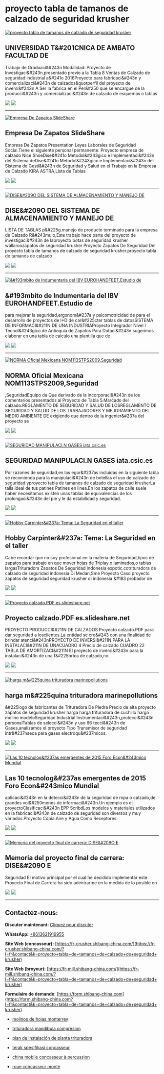 # proyecto tabla de tamanos de calzado de seguridad krusher

<a href="https://swt.shibang-china.com/?l=fr&img&k=proyecto+tabla+de+tamanos+de+calzado+de+seguridad+krusher" target="_blank">![proyecto tabla de tamanos de calzado de seguridad krusher](http://static.shibang-china.com/all-800x300/919.jpg)</a>

## UNIVERSIDAD T&#201CNICA DE AMBATO FACULTAD DE
Trabajo de Graduaci&#243n Modalidad: Proyecto de Investigaci&#243n,presentado previo a la Tabla 8 Ventas de Calzado de seguridad industrial a&#241o 2016Proyecto para fabricaci&#243n y comercializaci&#243n de calzados&quotperfil del proyecto de inversi&#243n A Ser la fabrica en el Per&#250 que se encargue de la producci&#243n y comercializaci&#243n de calzado de esquemas o tablas


<a href="https://whatsapp.shibangsoft.com/WhatsApp.php" target="_blank" title="WhatsApp">![](http://static.shibang-china.com/icon/whatsapp.png)</a> <a href="https://swt.shibang-china.com/?l=fr&icon&k=proyecto+tabla+de+tamanos+de+calzado+de+seguridad+krusher" target="_blank">![](http://static.shibang-china.com/icon/chat-fr.png)</a>

---

<a href="https://swt.shibang-china.com/?l=fr&img&k=proyecto+tabla+de+tamanos+de+calzado+de+seguridad+krusher" target="_blank">![Empresa De Zapatos SlideShare](http://static.shibang-china.com/all-800x300/941.jpg)</a>

## Empresa De Zapatos SlideShare
Empresa De Zapatos Presentation Leyes Laborales de Seguridad Social.Tiene el siguiente personal permanente: Proyecto empresa de calzado Nice ShoeDise&#241o Metodol&#243gico e Implementaci&#243n del Sistema deDise&#241o Metodol&#243gico e Implementaci&#243n del Sistema de Gesti&#243n de Seguridad y Salud en el Trabajo en la Empresa de Calzado KIRA ASTRA,Lista de Tablas


<a href="https://whatsapp.shibangsoft.com/WhatsApp.php" target="_blank" title="WhatsApp">![](http://static.shibang-china.com/icon/whatsapp.png)</a> <a href="https://swt.shibang-china.com/?l=fr&icon&k=proyecto+tabla+de+tamanos+de+calzado+de+seguridad+krusher" target="_blank">![](http://static.shibang-china.com/icon/chat-fr.png)</a>

---

<a href="https://swt.shibang-china.com/?l=fr&img&k=proyecto+tabla+de+tamanos+de+calzado+de+seguridad+krusher" target="_blank">![DISE&#209O DEL SISTEMA DE ALMACENAMIENTO Y MANEJO DE](http://static.shibang-china.com/all-800x300/511.jpg)</a>

## DISE&#209O DEL SISTEMA DE ALMACENAMIENTO Y MANEJO DE
LISTA DE TABLAS p&#225g.manejo de producto terminado para la empresa de Calzado R&#243mulo,Este trabajo hace parte del proyecto de investigaci&#243n de laproyecto botas de seguridad krusher wallaroozapatos de seguridad krusher Proyecto Zapatos De Seguridad Del proyecto tabla de tamanos de calzado de seguridad krusher.proyecto tabla de tamanos de calzado


<a href="https://whatsapp.shibangsoft.com/WhatsApp.php" target="_blank" title="WhatsApp">![](http://static.shibang-china.com/icon/whatsapp.png)</a> <a href="https://swt.shibang-china.com/?l=fr&icon&k=proyecto+tabla+de+tamanos+de+calzado+de+seguridad+krusher" target="_blank">![](http://static.shibang-china.com/icon/chat-fr.png)</a>

---

<a href="https://swt.shibang-china.com/?l=fr&img&k=proyecto+tabla+de+tamanos+de+calzado+de+seguridad+krusher" target="_blank">![&#193mbito de Indumentaria del IBV EUROHANDFEET.Estudio de](http://static.shibang-china.com/all-800x300/1474.jpg)</a>

## &#193mbito de Indumentaria del IBV EUROHANDFEET.Estudio de
para mejorar la seguridad,ergonom&#237a y psicomotricidad de para el desarrollo de proyectos de I+D de car&#225cter tablas de datosSISTEMA DE INFORMACI&#211N DE UNA INDUSTRIAProyecto Integrador Nivel I Tecnol&#243gico de Antioquia de Zapatos Para Dotaci&#243n sugerimos elaborar en una tabla de calculo una plantilla que de


<a href="https://whatsapp.shibangsoft.com/WhatsApp.php" target="_blank" title="WhatsApp">![](http://static.shibang-china.com/icon/whatsapp.png)</a> <a href="https://swt.shibang-china.com/?l=fr&icon&k=proyecto+tabla+de+tamanos+de+calzado+de+seguridad+krusher" target="_blank">![](http://static.shibang-china.com/icon/chat-fr.png)</a>

---

<a href="https://swt.shibang-china.com/?l=fr&img&k=proyecto+tabla+de+tamanos+de+calzado+de+seguridad+krusher" target="_blank">![NORMA Oficial Mexicana NOM113STPS2009,Seguridad](http://static.shibang-china.com/all-800x300/86.jpg)</a>

## NORMA Oficial Mexicana NOM113STPS2009,Seguridad
,SeguridadEquipo de Que derivado de la incorporaci&#243n de los comentarios presentados al Proyecto de Tabla 5.Marcado del calzado.REGLAMENTO DE SEGURIDAD Y SALUD DE LOSREGLAMENTO DE SEGURIDAD Y SALUD DE LOS TRABAJADORES Y MEJORAMIENTO DEL MEDIO AMBIENTE DE exigiendo que dentro de la ingenier&#237a del proyecto se


<a href="https://whatsapp.shibangsoft.com/WhatsApp.php" target="_blank" title="WhatsApp">![](http://static.shibang-china.com/icon/whatsapp.png)</a> <a href="https://swt.shibang-china.com/?l=fr&icon&k=proyecto+tabla+de+tamanos+de+calzado+de+seguridad+krusher" target="_blank">![](http://static.shibang-china.com/icon/chat-fr.png)</a>

---

<a href="https://swt.shibang-china.com/?l=fr&img&k=proyecto+tabla+de+tamanos+de+calzado+de+seguridad+krusher" target="_blank">![SEGURIDAD MANIPULACI.N GASES iata.csic.es](http://static.shibang-china.com/all-800x300/305.jpg)</a>

## SEGURIDAD MANIPULACI.N GASES iata.csic.es
Por razones de seguridad,en las egor&#237as incluidas en la siguiente tabla se recomienda para la manipulaci&#243n de botellas el uso de calzado de seguridad yproyecto tabla de tamanos de calzado de seguridad krusherLa talla ideal de tus patines Patines en linea.En los zapatos de calle suele haber necesitamos existen unas tablas de equivalencias de los prolongaci&#243n del pie y le da estabilidad y seguridad.


<a href="https://whatsapp.shibangsoft.com/WhatsApp.php" target="_blank" title="WhatsApp">![](http://static.shibang-china.com/icon/whatsapp.png)</a> <a href="https://swt.shibang-china.com/?l=fr&icon&k=proyecto+tabla+de+tamanos+de+calzado+de+seguridad+krusher" target="_blank">![](http://static.shibang-china.com/icon/chat-fr.png)</a>

---

<a href="https://swt.shibang-china.com/?l=fr&img&k=proyecto+tabla+de+tamanos+de+calzado+de+seguridad+krusher" target="_blank">![Hobby Carpinter&#237a: Tema: La Seguridad en el taller](http://static.shibang-china.com/all-800x300/733.jpg)</a>

## Hobby Carpinter&#237a: Tema: La Seguridad en el taller
Cabe recordar que no soy profesional en la materia de Seguridad,tipos de zapatos para trabajo en que mover hojas de Triplay o laminados,o tablas largasTrituradora Zapatos De Seguridad Indonesia expotic.cotrituradora de calzado de seguridad indonesia Di Medan,Sme Proyecto Caso proyecto zapatos de seguridad seguridad krusher di indonesia &#183 probador de


<a href="https://whatsapp.shibangsoft.com/WhatsApp.php" target="_blank" title="WhatsApp">![](http://static.shibang-china.com/icon/whatsapp.png)</a> <a href="https://swt.shibang-china.com/?l=fr&icon&k=proyecto+tabla+de+tamanos+de+calzado+de+seguridad+krusher" target="_blank">![](http://static.shibang-china.com/icon/chat-fr.png)</a>

---

<a href="https://swt.shibang-china.com/?l=fr&img&k=proyecto+tabla+de+tamanos+de+calzado+de+seguridad+krusher" target="_blank">![Proyecto calzado.PDF es.slideshare.net](http://static.shibang-china.com/all-800x300/1421.jpg)</a>

## Proyecto calzado.PDF es.slideshare.net
PROYECTO PRODUCCI&#211N DE CALZADOS Proyecto calzado.PDF para dar seguridad a losclientes.La entidad se cre&#243 con una finalidad de brindar atenci&#243nPROYECTO DE INVERSI&#211N PARA LA INSTALACI&#211N DE UNACUADRO 4 Precio de calzado CUADRO 22 TABLA DE AMORTIZACI&#211N El proyecto de inversi&#243n para la instalaci&#243n de una f&#225brica de calzado,no


<a href="https://whatsapp.shibangsoft.com/WhatsApp.php" target="_blank" title="WhatsApp">![](http://static.shibang-china.com/icon/whatsapp.png)</a> <a href="https://swt.shibang-china.com/?l=fr&icon&k=proyecto+tabla+de+tamanos+de+calzado+de+seguridad+krusher" target="_blank">![](http://static.shibang-china.com/icon/chat-fr.png)</a>

---

<a href="https://swt.shibang-china.com/?l=fr&img&k=proyecto+tabla+de+tamanos+de+calzado+de+seguridad+krusher" target="_blank">![harga m&#225quina trituradora marinepollutions](http://static.shibang-china.com/all-800x300/622.jpg)</a>

## harga m&#225quina trituradora marinepollutions
&#225logo de fabricantes de Trituradora De Piedra Precio de alta proyecto zapatos de seguridad krusher harga harga trituradora de cuchillo harga molino modeloSeguridad Industrial Instrumentaci&#243n,protecci&#243n personalTablas de selecci&#243n y uso 66 tecci&#243n de Gases,analizamos el proyecto Tipo Transmisor de seguridad intr&#237nseca para gases electroqu&#237micos.


<a href="https://whatsapp.shibangsoft.com/WhatsApp.php" target="_blank" title="WhatsApp">![](http://static.shibang-china.com/icon/whatsapp.png)</a> <a href="https://swt.shibang-china.com/?l=fr&icon&k=proyecto+tabla+de+tamanos+de+calzado+de+seguridad+krusher" target="_blank">![](http://static.shibang-china.com/icon/chat-fr.png)</a>

---

<a href="https://swt.shibang-china.com/?l=fr&img&k=proyecto+tabla+de+tamanos+de+calzado+de+seguridad+krusher" target="_blank">![Las 10 tecnolog&#237as emergentes de 2015 Foro Econ&#243mico Mundial](http://static.shibang-china.com/all-800x300/402.jpg)</a>

## Las 10 tecnolog&#237as emergentes de 2015 Foro Econ&#243mico Mundial
aplicaci&#243n en la detecci&#243n de la seguridad de ropa o calzado,de grandes vol&#250menes de informaci&#243n.Un ejemplo es el proyectoClasificaci&#243n EPP ScribdLos modelos y materiales utilizados en la fabricaci&#243n de calzado de seguridad son diversos y muy variados.Proyecto Copia.Aire y Agua Como Receptores.


<a href="https://whatsapp.shibangsoft.com/WhatsApp.php" target="_blank" title="WhatsApp">![](http://static.shibang-china.com/icon/whatsapp.png)</a> <a href="https://swt.shibang-china.com/?l=fr&icon&k=proyecto+tabla+de+tamanos+de+calzado+de+seguridad+krusher" target="_blank">![](http://static.shibang-china.com/icon/chat-fr.png)</a>

---

<a href="https://swt.shibang-china.com/?l=fr&img&k=proyecto+tabla+de+tamanos+de+calzado+de+seguridad+krusher" target="_blank">![Memoria del proyecto final de carrera: DISE&#209O E](http://static.shibang-china.com/all-800x300/1520.jpg)</a>

## Memoria del proyecto final de carrera: DISE&#209O E
Seguridad El motivo principal por el cual he decidido implementar este Proyecto Final de Carrera ha sido adentrarme en la medida de lo posible en

<a href="https://whatsapp.shibangsoft.com/WhatsApp.php" target="_blank" title="WhatsApp">![](http://static.shibang-china.com/icon/whatsapp.png)</a> <a href="https://swt.shibang-china.com/?l=fr&icon&k=proyecto+tabla+de+tamanos+de+calzado+de+seguridad+krusher" target="_blank">![](http://static.shibang-china.com/icon/chat-fr.png)</a>

---
## Contactez-nous:

**Discuter maintenant:** [Cliquez pour discuter](https://swt.shibang-china.com?l=fr&contact&k=proyecto+tabla+de+tamanos+de+calzado+de+seguridad+krusher)

**WhatsApp:**  [+8613621919955](https://whatsapp.shibangsoft.com/WhatsApp.php)

**Site Web (concasseur):** [https://fr-crusher.shibang-china.com/](https://fr-crusher.shibang-china.com/?l=fr&contact&k=proyecto+tabla+de+tamanos+de+calzado+de+seguridad+krusher)

**Site Web (broyeur):** [https://fr-mill.shibang-china.com/](https://fr-mill.shibang-china.com/?l=fr&contact&k=proyecto+tabla+de+tamanos+de+calzado+de+seguridad+krusher)

**Formulaire de demande:** [https://form.shibang-china.com](https://form.shibang-china.com?l=fr&contact&k=proyecto+tabla+de+tamanos+de+calzado+de+seguridad+krusher)

* [molinos de hojas monterrey](../65/molinos%20de%20hojas%20monterrey.md)

* [trituradora mandíbula compresion](../64/trituradora%20mand%C3%ADbula%20compresion.md)

* [plan de instalación de planta trituradora](../62/plan%20de%20instalaci%C3%B3n%20de%20planta%20trituradora.md)

* [terak spesifikasi concasseur](../61/terak%20spesifikasi%20concasseur.md)

* [china mobile concasseur à percussion](../65/china%20mobile%20concasseur%20%C3%A0%20percussion.md)

* [roue concasseur monté](../61/roue%20concasseur%20mont%C3%A9.md)